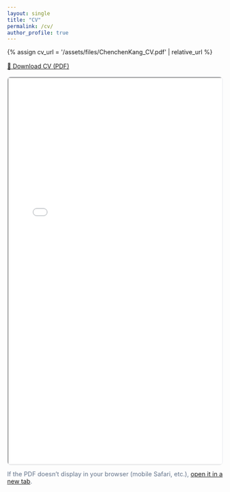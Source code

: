 ```yaml
---
layout: single
title: "CV"
permalink: /cv/
author_profile: true
---
```


<!-- Keep the filename stable so your site link never changes -->
{% assign cv_url = '/assets/files/ChenchenKang_CV.pdf' | relative_url %}

<div style="margin: 1rem 0;">
  <a class="btn btn--primary" href="{{ cv_url }}" target="_blank" rel="noopener">
    🔽 Download CV (PDF)
  </a>
</div>

<!-- Responsive embedded PDF -->
<div style="border:1px solid #e5e7eb; border-radius:0.5rem; overflow:hidden;">
  <object data="{{ cv_url }}" type="application/pdf" width="100%" height="900px">
    <iframe src="{{ cv_url }}" width="100%" height="900px"></iframe>
  </object>
</div>

<p style="margin-top:0.75rem; font-size:0.9rem; color:#64748b;">
  If the PDF doesn’t display in your browser (mobile Safari, etc.), 
  <a href="{{ cv_url }}" target="_blank" rel="noopener">open it in a new tab</a>.
</p>
